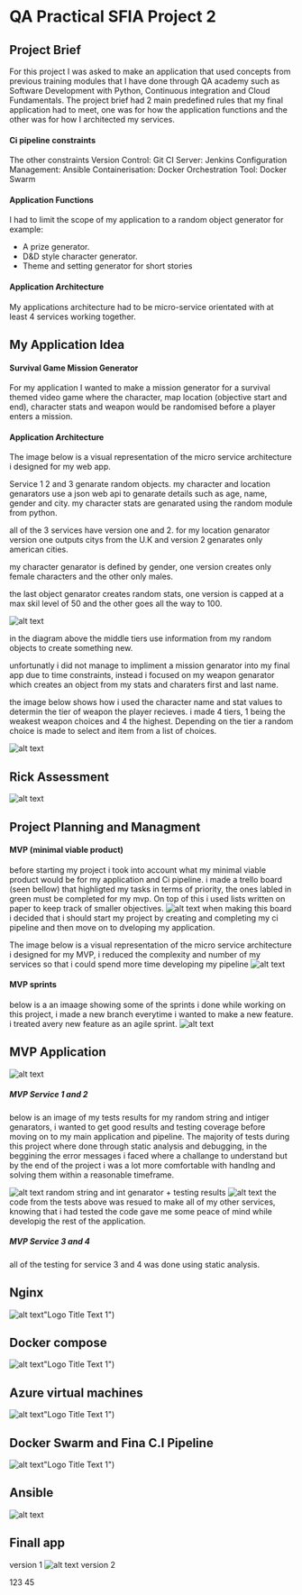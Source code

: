 # QA Practical SFIA Project 2
## Project Brief

For this project I was asked to make an application that used concepts from previous training modules that I have done through QA academy such as Software Development with Python, Continuous integration and Cloud Fundamentals.
The project brief had 2 main predefined rules that my final application had to meet, one was for how the application functions and the other was for how I architected my services.
#### Ci pipeline constraints
The other constraints
Version Control: Git 
CI Server: Jenkins 
Configuration Management: Ansible
Containerisation: Docker 
Orchestration Tool: Docker Swarm
#### Application Functions
I had to limit the scope of my application to a random object generator for example:
* A prize generator.
* D&D style character generator.
* Theme and setting generator for short stories
#### Application Architecture 
My applications architecture had to be micro-service orientated with at least 4 services working together.

## My Application Idea 
#### Survival Game Mission Generator
For my application I wanted to make a mission generator for a survival themed video game where the character, map location (objective start and end), character stats and weapon would be randomised before a player enters a mission.

#### Application Architecture 
The image below is a visual representation of the micro service architecture i designed for my web app.

Service 1 2 and 3 genarate random objects. my character and location genarators use a json web api to genarate details such as age, name, gender and city. my character stats are genarated using the random module from python.

all of the 3 services have version one and 2.
for my location genarator version one outputs citys from the U.K and version 2 genarates only american cities.

my character genarator is defined by gender, one version creates only female characters and the other only males.

the last object genarator creates random stats, one version is capped at a max skil level of 50 and the other goes all the way to 100.

![alt text](https://github.com/tinokingstone/qa_project_two/blob/master/DOCUMENTATION%20IMAGES/application-architecture.jpg "Logo Title Text 1")

in the diagram above the middle tiers use information from my random objects to create something new.

unfortunatly i did not manage to impliment a mission genarator into my final app due to time constraints, instead i focused on my weapon genarator which creates an object from my stats and charaters first and last name.

the image below shows how i used the character name and stat values to determin the tier of weapon the player recieves.
i made 4 tiers, 1 being the weakest weapon choices and 4 the highest. Depending on the tier a random choice is made to select and item from a list of choices.

![alt text](https://github.com/tinokingstone/qa_project_two/blob/master/DOCUMENTATION%20IMAGES/weapongen.jpg "Logo Title Text 1")
## Rick Assessment
![alt text](https://github.com/tinokingstone/qa_project_two/blob/master/DOCUMENTATION%20IMAGES/risk-assessment.jpg "Logo Title Text 1")


## Project Planning and Managment

#### MVP (minimal viable product)

before starting my project i took into account what my minimal viable product would be for my application and Ci pipeline.
i made a trello board (seen bellow) that highligted my tasks in terms of priority, the ones labled in green must be completed for my mvp.
On top of this i used lists written on paper to keep track of smaller objectives.
![alt text](https://github.com/tinokingstone/qa_project_two/blob/master/DOCUMENTATION%20IMAGES/kanban1.jpg "Logo Title Text 1")
when making this board i decided that i should start my project by creating and completing my ci pipeline and then move on to dveloping my application.

The image below is a visual representation of the micro service architecture i designed for my MVP, i reduced the complexity and number of my services so that i could spend more time developing my pipeline
![alt text](https://github.com/tinokingstone/qa_project_two/blob/master/DOCUMENTATION%20IMAGES/mvp-architecture.jpg "Logo Title Text 1")
#### MVP sprints
below is a an imaage showing some of the sprints i done while working on this project, i made a new branch everytime i wanted to make a new feature. i treated avery new feature as an agile sprint. 
![alt text](https://github.com/tinokingstone/qa_project_two/blob/master/DOCUMENTATION%20IMAGES/sprints.jpg "Logo Title Text 1")

## MVP Application
![alt text](https://github.com/tinokingstone/qa_project_two/blob/master/DOCUMENTATION%20IMAGES/rand_int_test_cov.jpg "Logo Title Text 1")
##### MVP Service 1 and 2 
below is an image of my tests results for my random string and intiger genarators, i wanted to get good results and testing coverage before moving on to my main application and pipeline. 
The majority of tests during this project where done through static analysis and debugging, in the beggining the error messages i faced where a challange to understand but by the end of the project i was a lot more comfortable with handlng and solving them within a reasonable timeframe.

![alt text](https://github.com/tinokingstone/qa_project_two/blob/master/DOCUMENTATION%20IMAGES/rand_int_test_cov.jpg "Logo Title Text 1")
random string and int genarator + testing results
![alt text](https://github.com/tinokingstone/qa_project_two/blob/master/DOCUMENTATION%20IMAGES/rand_str_test_cov.jpg "Logo Title Text 1")
the code from the tests above was resued to make all  of my other services, knowing that i had tested the code gave me some peace of mind while developig the rest of the application.

##### MVP Service 3 and 4
all of the testing for service 3 and 4 was done using static analysis.

## Nginx
![alt text](https://github.com/tinokingstone/qa_project_two/blob/master/DOCUMENTATION%20IMAGES/NGINX.jpg "Logo Title Text 1")"Logo Title Text 1")

## Docker compose
![alt text](https://github.com/tinokingstone/qa_project_two/blob/master/DOCUMENTATION%20IMAGES/docker-compose.jpg "Logo Title Text 1")"Logo Title Text 1")

## Azure virtual machines

![alt text](https://github.com/tinokingstone/qa_project_two/blob/master/DOCUMENTATION%20IMAGES/virtual-machines.jpg "Logo Title Text 1")"Logo Title Text 1")


## Docker Swarm and Fina C.I Pipeline
![alt text](https://github.com/tinokingstone/qa_project_two/blob/master/DOCUMENTATION%20IMAGES/final-ci-pipeline.jpg "Logo Title Text 1")"Logo Title Text 1")


## Ansible
![alt text](https://github.com/tinokingstone/qa_project_two/blob/master/DOCUMENTATION%20IMAGES/roles.jpg   )


## Finall app
version 1
![alt text](https://github.com/tinokingstone/qa_project_two/blob/master/DOCUMENTATION%20IMAGES/final-app.jpg)
version 2




123
45
